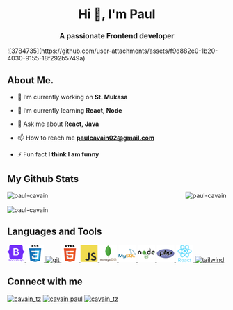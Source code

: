 <h1 align="center">Hi 👋, I'm Paul</h1>
<h3 align="center">A passionate Frontend developer</h3>
![3784735](https://github.com/user-attachments/assets/f9d882e0-1b20-4030-9155-18f292b5749a)

## About Me.
- 🔭 I’m currently working on **St. Mukasa**

- 🌱 I’m currently learning **React, Node**

- 💬 Ask me about **React, Java**

- 📫 How to reach me **paulcavain02@gmail.com**

- ⚡ Fun fact **I think I am funny**

  
## My Github Stats

<p><img align="left" src="https://github-readme-stats.vercel.app/api?username=paul-cavain&show_icons=true&locale=en" alt="paul-cavain" /></p>

<p>&nbsp;<img align="right" src="https://github-readme-stats.vercel.app/api/top-langs?username=paul-cavain&show_icons=true&locale=en&layout=compact" alt="paul-cavain" /></p>
<p><img align="center" src="https://github-readme-streak-stats.herokuapp.com/?user=paul-cavain&" alt="paul-cavain" /></p>


##
## Languages and Tools
<p align="left"> <a href="https://getbootstrap.com" target="_blank" rel="noreferrer"> <img src="https://raw.githubusercontent.com/devicons/devicon/master/icons/bootstrap/bootstrap-plain-wordmark.svg" alt="bootstrap" width="40" height="40"/> </a> <a href="https://www.w3schools.com/css/" target="_blank" rel="noreferrer"> <img src="https://raw.githubusercontent.com/devicons/devicon/master/icons/css3/css3-original-wordmark.svg" alt="css3" width="40" height="40"/> </a> <a href="https://git-scm.com/" target="_blank" rel="noreferrer"> <img src="https://www.vectorlogo.zone/logos/git-scm/git-scm-icon.svg" alt="git" width="40" height="40"/> </a> <a href="https://www.w3.org/html/" target="_blank" rel="noreferrer"> <img src="https://raw.githubusercontent.com/devicons/devicon/master/icons/html5/html5-original-wordmark.svg" alt="html5" width="40" height="40"/> </a> <a href="https://developer.mozilla.org/en-US/docs/Web/JavaScript" target="_blank" rel="noreferrer"> <img src="https://raw.githubusercontent.com/devicons/devicon/master/icons/javascript/javascript-original.svg" alt="javascript" width="40" height="40"/> </a> <a href="https://www.mongodb.com/" target="_blank" rel="noreferrer"> <img src="https://raw.githubusercontent.com/devicons/devicon/master/icons/mongodb/mongodb-original-wordmark.svg" alt="mongodb" width="40" height="40"/> </a> <a href="https://www.mysql.com/" target="_blank" rel="noreferrer"> <img src="https://raw.githubusercontent.com/devicons/devicon/master/icons/mysql/mysql-original-wordmark.svg" alt="mysql" width="40" height="40"/> </a> <a href="https://nodejs.org" target="_blank" rel="noreferrer"> <img src="https://raw.githubusercontent.com/devicons/devicon/master/icons/nodejs/nodejs-original-wordmark.svg" alt="nodejs" width="40" height="40"/> </a> <a href="https://www.php.net" target="_blank" rel="noreferrer"> <img src="https://raw.githubusercontent.com/devicons/devicon/master/icons/php/php-original.svg" alt="php" width="40" height="40"/> </a> <a href="https://reactjs.org/" target="_blank" rel="noreferrer"> <img src="https://raw.githubusercontent.com/devicons/devicon/master/icons/react/react-original-wordmark.svg" alt="react" width="40" height="40"/> </a> <a href="https://tailwindcss.com/" target="_blank" rel="noreferrer"> <img src="https://www.vectorlogo.zone/logos/tailwindcss/tailwindcss-icon.svg" alt="tailwind" width="40" height="40"/> </a>  </p>



## Connect with me
<p align="left">
<a href="https://twitter.com/cavain_tz" target="blank"><img align="center" src="https://raw.githubusercontent.com/rahuldkjain/github-profile-readme-generator/master/src/images/icons/Social/twitter.svg" alt="cavain_tz" height="30" width="40" /></a>
<a href="https://fb.com/cavain paul" target="blank"><img align="center" src="https://raw.githubusercontent.com/rahuldkjain/github-profile-readme-generator/master/src/images/icons/Social/facebook.svg" alt="cavain paul" height="30" width="40" /></a>
<a href="https://instagram.com/cavain_tz" target="blank"><img align="center" src="https://raw.githubusercontent.com/rahuldkjain/github-profile-readme-generator/master/src/images/icons/Social/instagram.svg" alt="cavain_tz" height="30" width="40" /></a>
</p>



